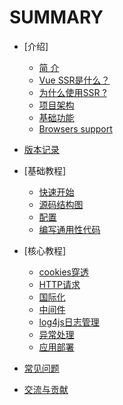 
# SUMMARY

* [介绍]
  * [简 介](chapter1/1.0.md)
  * [Vue SSR是什么？](chapter1/1.1.md)
  * [为什么使用SSR ?](chapter1/1.2.md)
  * [项目架构](chapter1/1.3.md)
  * [基础功能](chapter1/1.4.md)
  * [Browsers support](chapter1/1.6.md)

* [版本记录](chapter1/1.5.md)

* [基础教程]
  * [快速开始](chapter2/2.0.md)
  * [源码结构图](chapter2/2.1.md)
  * [配置](chapter2/2.2.md)
  * [编写通用性代码](chapter2/2.4.md)

* [核心教程]
  * [cookies穿透](chapter3/3.1.md)
  * [HTTP请求](chapter3/3.2.md)
  * [国际化](chapter3/3.3.md)
  * [中间件](chapter3/3.4.md)
  * [log4js日志管理](chapter3/3.5.md)
  * [异常处理](chapter3/3.6.md)
  * [应用部署](chapter3/3.7.md)

* [常见问题](chapter4/README.md)

* [交流与贡献](chapter5/README.md)


